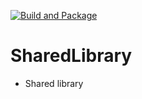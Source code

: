 [![Build and Package](https://github.com/Mephystus/SharedLibrary/actions/workflows/build.yml/badge.svg)](https://github.com/Mephystus/SharedLibrary/actions/workflows/build.yml)

# SharedLibrary

- Shared library
